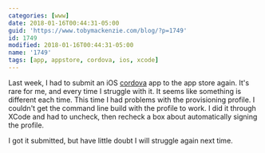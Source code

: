 ```yaml
---
categories: [www]
date: 2018-01-16T00:44:31-05:00
guid: 'https://www.tobymackenzie.com/blog/?p=1749'
id: 1749
modified: 2018-01-16T00:44:31-05:00
name: '1749'
tags: [app, appstore, cordova, ios, xcode]
---
```


Last week, I had to submit an iOS [cordova](https://cordova.apache.org/) app to the app store again.  It's rare for me, and every time I struggle with it.<!--more-->  It seems like something is different each time.  This time I had problems with the provisioning profile.  I couldn't get the command line build with the profile to work.  I did it through XCode and had to uncheck, then recheck a box about automatically signing the profile.

I got it submitted, but have little doubt I will struggle again next time.
